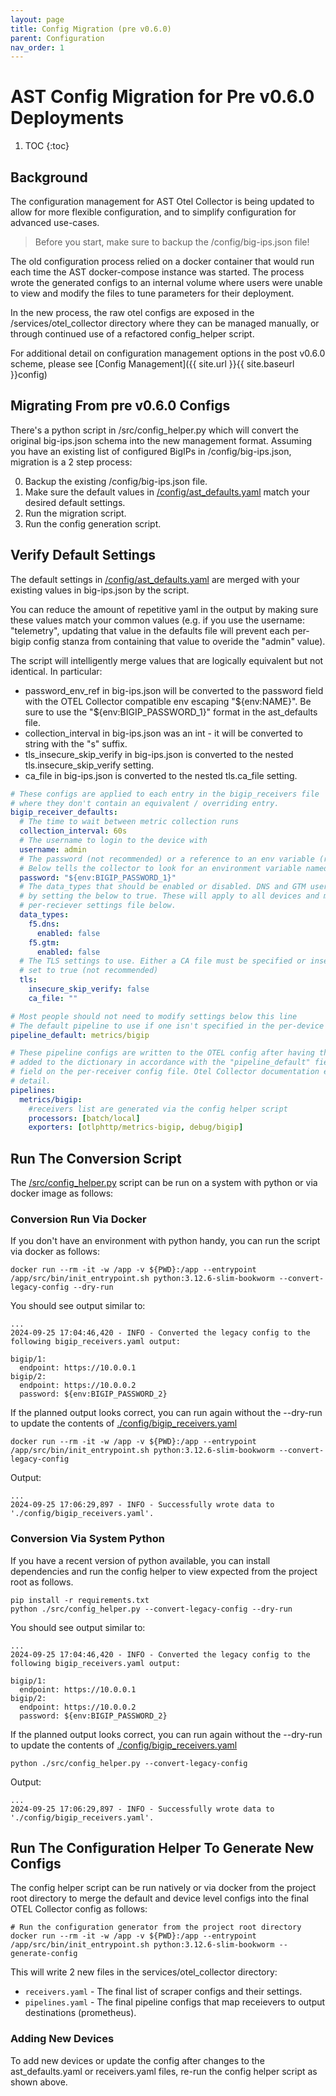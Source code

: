 ```yaml
---
layout: page
title: Config Migration (pre v0.6.0)
parent: Configuration
nav_order: 1
---
```

# AST Config Migration for Pre v0.6.0 Deployments

1. TOC
{:toc}

## Background
The configuration management for AST Otel Collector is being updated to allow for more flexible 
configuration, and to simplify configuration for advanced use-cases.

> Before you start, make sure to backup the /config/big-ips.json file!

The old configuration process relied on a docker container that would run each time the AST
docker-compose instance was started. The process wrote the generated configs to an internal volume
where users were unable to view and modify the files to tune parameters for their deployment.

In the new process, the raw otel configs are exposed in the /services/otel_collector directory where
they can be managed manually, or through continued use of a refactored config_helper script.

For additional detail on configuration management options in the post v0.6.0 scheme, please see [Config Management]({{ site.url }}{{ site.baseurl }}config)

## Migrating From pre v0.6.0 Configs
There's a python script in /src/config_helper.py which will convert the original big-ips.json schema
into the new management format. Assuming you have an existing list of configured BigIPs in
/config/big-ips.json, migration is a 2 step process:

0. Backup the existing /config/big-ips.json file.
1. Make sure the default values in [/config/ast_defaults.yaml](https://github.com/f5devcentral/application-study-tool/blob/main/config/ast_defaults.yaml) match your
desired default settings.
2. Run the migration script.
3. Run the config generation script.


## Verify Default Settings
The default settings in [/config/ast_defaults.yaml](https://github.com/f5devcentral/application-study-tool/blob/main/config/ast_defaults.yaml) are merged with your existing values in big-ips.json by the script.

You can reduce the amount of repetitive yaml in the output by making sure these values match
your common values (e.g. if you use the username: "telemetry", updating that value in the defaults
file will prevent each per-bigip config stanza from containing that value to overide the "admin"
value).

The script will intelligently merge values that are logically equivalent but not identical.
In particular:

* password_env_ref in big-ips.json will be converted to the password field with the OTEL Collector 
compatible env escaping "\${env:NAME}". Be sure to use the "\${env:BIGIP_PASSWORD_1}" format in the
ast_defaults file.
* collection_interval in big-ips.json was an int - it will be converted to string with the "s" suffix.
* tls_insecure_skip_verify in big-ips.json is converted to the nested tls.insecure_skip_verify setting.
* ca_file in big-ips.json is converted to the nested tls.ca_file setting.

```yaml
# These configs are applied to each entry in the bigip_receivers file
# where they don't contain an equivalent / overriding entry.
bigip_receiver_defaults:
  # The time to wait between metric collection runs
  collection_interval: 60s
  # The username to login to the device with
  username: admin
  # The password (not recommended) or a reference to an env variable (recommended)
  # Below tells the collector to look for an environment variable named BIGIP_PASSWORD_1
  password: "${env:BIGIP_PASSWORD_1}"
  # The data_types that should be enabled or disabled. DNS and GTM users can enable those modules
  # by setting the below to true. These will apply to all devices and may be better specified on the
  # per-reciever settings file below.
  data_types:
    f5.dns:
      enabled: false
    f5.gtm:
      enabled: false
  # The TLS settings to use. Either a CA file must be specified or insecure_skip_verify
  # set to true (not recommended)
  tls:
    insecure_skip_verify: false
    ca_file: ""

# Most people should not need to modify settings below this line
# The default pipeline to use if one isn't specified in the per-device configs.
pipeline_default: metrics/bigip

# These pipeline configs are written to the OTEL config after having the configured receivers
# added to the dictionary in accordance with the "pipeline_default" field above and "pipeline"
# field on the per-receiver config file. Otel Collector documentation explains the syntax in more
# detail.
pipelines:
  metrics/bigip:
    #receivers list are generated via the config helper script
    processors: [batch/local]
    exporters: [otlphttp/metrics-bigip, debug/bigip]
```

## Run The Conversion Script

The [/src/config_helper.py](https://github.com/f5devcentral/application-study-tool/blob/main/src/config_helper.py) script can be run on a system with python or via docker image as follows:

### Conversion Run Via Docker
If you don't have an environment with python handy, you can run the script via
docker as follows:

```shell
docker run --rm -it -w /app -v ${PWD}:/app --entrypoint /app/src/bin/init_entrypoint.sh python:3.12.6-slim-bookworm --convert-legacy-config --dry-run 
```

You should see output similar to:
```
...
2024-09-25 17:04:46,420 - INFO - Converted the legacy config to the following bigip_receivers.yaml output:

bigip/1:
  endpoint: https://10.0.0.1
bigip/2:
  endpoint: https://10.0.0.2
  password: ${env:BIGIP_PASSWORD_2}
```

If the planned output looks correct, you can run again without the --dry-run to update
the contents of [./config/bigip_receivers.yaml](https://github.com/f5devcentral/application-study-tool/blob/main/config/bigip_receivers.yaml)
```shell
docker run --rm -it -w /app -v ${PWD}:/app --entrypoint /app/src/bin/init_entrypoint.sh python:3.12.6-slim-bookworm --convert-legacy-config
```
Output:
```
...
2024-09-25 17:06:29,897 - INFO - Successfully wrote data to './config/bigip_receivers.yaml'.
```

### Conversion Via System Python

If you have a recent version of python available, you can install dependencies
and run the config helper to view expected from the project root as follows.
```shell
pip install -r requirements.txt
python ./src/config_helper.py --convert-legacy-config --dry-run
```
You should see output similar to:
```
...
2024-09-25 17:04:46,420 - INFO - Converted the legacy config to the following bigip_receivers.yaml output:

bigip/1:
  endpoint: https://10.0.0.1
bigip/2:
  endpoint: https://10.0.0.2
  password: ${env:BIGIP_PASSWORD_2}
```

If the planned output looks correct, you can run again without the --dry-run to update
the contents of [./config/bigip_receivers.yaml](https://github.com/f5devcentral/application-study-tool/blob/main/config/bigip_receivers.yaml)
```shell
python ./src/config_helper.py --convert-legacy-config
```
Output:
```
...
2024-09-25 17:06:29,897 - INFO - Successfully wrote data to './config/bigip_receivers.yaml'.
```

## Run The Configuration Helper To Generate New Configs
The config helper script can be run natively or via docker from the project root directory
to merge the default and device level configs into the final OTEL Collector config as follows:
```shell
# Run the configuration generator from the project root directory
docker run --rm -it -w /app -v ${PWD}:/app --entrypoint /app/src/bin/init_entrypoint.sh python:3.12.6-slim-bookworm --generate-config
```

This will write 2 new files in the services/otel_collector directory:

* `receivers.yaml` - The final list of scraper configs and their settings.
* `pipelines.yaml` - The final pipeline configs that map receievers to output destinations
(prometheus).

### Adding New Devices
To add new devices or update the config after changes to the ast_defaults.yaml or receivers.yaml files,
re-run the config helper script as shown above.